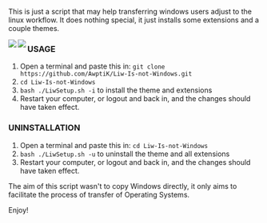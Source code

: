 This is just a script that may help transferring windows users adjust to the linux workflow. It does nothing special, it just installs some extensions and a couple themes.

<img src="https://github.com/AwptiK/LIW-Linux-is-Not-Windows/blob/Images/Screenshot%20from%202021-06-17%2017-26-27.png?raw=true)" align="left">

<img src="https://github.com/AwptiK/LIW-Linux-is-Not-Windows/blob/Images/Screenshot%20from%202021-06-17%2017-26-35.png?raw=true)" align="left">

### USAGE

1. Open a terminal and paste this in: ```git clone https://github.com/AwptiK/Liw-Is-not-Windows.git```
2. ```cd Liw-Is-not-Windows```
3. ```bash ./LiwSetup.sh -i``` to install the theme and extensions
4. Restart your computer, or logout and back in, and the changes should have taken effect.

### UNINSTALLATION
1.  Open a terminal and paste this in: ```cd Liw-Is-not-Windows```
2.   ```bash ./LiwSetup.sh -u``` to uninstall the theme and all extensions
3.  Restart your computer, or logout and back in, and the changes should have taken effect.


The aim of this script wasn't to copy Windows directly, it only aims to facilitate the process of transfer of Operating Systems.

Enjoy!

